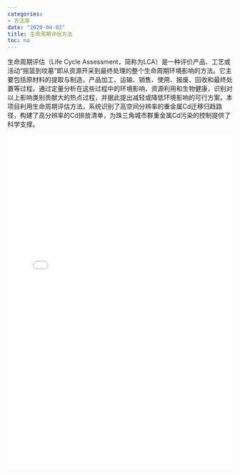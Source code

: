 ```yaml
---
categories:
- 方法库
date: "2020-04-02"
title: 生命周期评估方法
toc: no
---
```


生命周期评估（Life Cycle Assessment，简称为LCA）是一种评价产品、工艺或活动“摇篮到坟墓”即从资源开采到最终处理的整个生命周期环境影响的方法。它主要包括原材料的提取与制造，产品加工、运输、销售、使用、报废、回收和最终处置等过程。通过定量分析在这些过程中的环境影响、资源利用和生物健康，识别对以上影响类别贡献大的热点过程，并据此提出减轻或降低环境影响的可行方案。本项目利用生命周期评估方法，系统识别了高空间分辨率的重金属Cd迁移归趋路径，构建了高分辨率的Cd排放清单，为珠三角城市群重金属Cd污染的控制提供了科学支撑。

<embed src="/post/methods/生命周期评估方法.pdf" type="application/pdf" width="100%" height=750>

